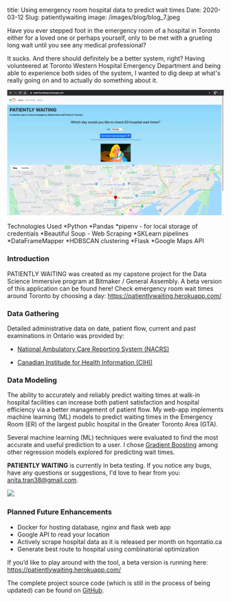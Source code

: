 title: Using emergency room hospital data to predict wait times
Date: 2020-03-12
Slug: patientlywaiting
image: /images/blog/blog_7.jpeg
<!-- https://images.pexels.com/photos/127873/pexels-photo-127873.jpeg?auto=compress&cs=tinysrgb&dpr=3&h=750&w=1260 -->

Have you ever stepped foot in the emergency room of a hospital in Toronto either for a loved one or perhaps yourself, only to be met with a grueling long wait until you see any medical professional?

It sucks. And there should definitely be a better system, right? Having volunteered at Toronto Western Hospital Emergency Department and being able to experience both sides of the system, I wanted to dig deep at what's really going on and to actually do something about it.

<img src="https://github.com/anitatea/patiently_waiting/raw/master/static/img/ss.png?raw=true width=300">



Technologies Used
*Python
*Pandas
*pipenv - for local storage of credentials
*Beautiful Soup - Web Scraping
*SKLearn pipelines
*DataFrameMapper
*HDBSCAN clustering
*Flask
*Google Maps API

### Introduction

PATIENTLY WAITING was created as my capstone project for the Data Science Immersive program at Bitmaker / General Assembly. A beta version of this application can be found here! Check emergency room wait times around Toronto by choosing a day: https://patientlywaiting.herokuapp.com/

### Data Gathering

Detailed administrative data on date, patient flow, current and past examinations in Ontario was provided by:
* [National Ambulatory Care Reporting System (NACRS)](https://www.cihi.ca/en/national-ambulatory-care-reporting-system-metadata)

* [Canadian Institude for Health Information (CIHI)](https://www.cihi.ca/en/access-data-and-report)

### Data Modeling

The ability to accurately and reliably predict waiting times at walk-in hospital facilities can increase both patient satisfaction and hospital efficiency via a better management of patient flow. My web-app implements machine learning (ML) models to predict waiting times in the Emergency Room (ER) of the largest public hospital in the Greater Toronto Area (GTA).

Several machine learning (ML) techniques were evaluated to find the most accurate and useful prediction to a user. I chose [Gradient Boosting](https://medium.com/mlreview/gradient-boosting-from-scratch-1e317ae4587d) among other regression models explored for predicting wait times.

**PATIENTLY WAITING** is currently in beta testing. If you notice any bugs, have any questions or suggestions, I'd love to hear from you: [anita.tran38@gmail.com](anita.tran38@gmail.com?subject=PatientlyWaiting).

<img src="https://media.makeameme.org/created/me-patiently-waiting-399b1150e6.jpg" width=300>

### Planned Future Enhancements

* Docker for hosting database, nginx and flask web app
* Google API to read your location
* Actively scrape hospital data as it is released per month on hqontatio.ca
* Generate best route to hospital using combinatorial optimization

If you’d like to play around with the tool, a beta version is running here: https://patientlywaiting.herokuapp.com/

The complete project source code (which is still in the process of being updated) can be found on [GitHub](https://github.com/anitatea/patiently_waiting).


```python

```
